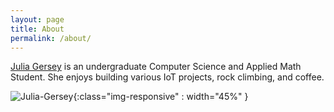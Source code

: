 ```yaml
---
layout: page
title: About
permalink: /about/
---
```


[Julia Gersey][julia-gersey] is an undergraduate Computer Science and Applied Math Student. She enjoys building various IoT projects, rock climbing, and coffee.

![Julia-Gersey](/blog/asset/images/julia-hiking.png){:class="img-responsive" : width="45%" }

[julia-gersey]: https://juliagersey.com